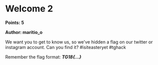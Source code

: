 # Welcome 2
**Points: 5**

**Author: maritio_o**

We want you to get to know us, so we've hidden a flag on our twitter or instagram account. Can you find it? #isiteasteryet #tghack

Remember the flag format: **_TG18{...}_**
